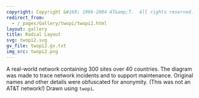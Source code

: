 ```yaml
---
copyright: Copyright &#169; 1996-2004 AT&amp;T.  All rights reserved.
redirect_from:
  - /_pages/Gallery/twopi/twopi2.html
layout: gallery
title: Radial Layout
svg: twopi2.svg
gv_file: twopi2.gv.txt
img_src: twopi2.png
---
```

A real-world network containing 300 sites over 40 countries.
The diagram was made to trace network incidents and to support maintenance.
Original names and other details were obfuscated for anonymity.
(This was not an AT&T network!)  Drawn using `twopi`.

